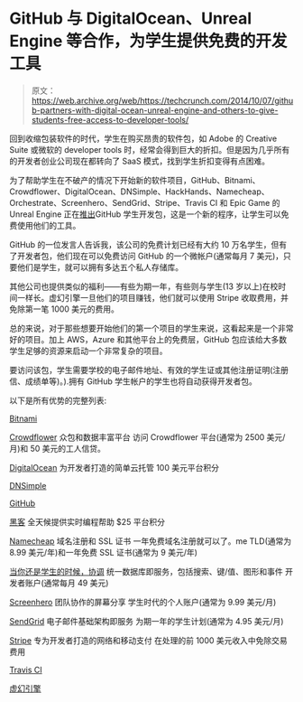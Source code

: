 # GitHub 与 DigitalOcean、Unreal Engine 等合作，为学生提供免费的开发工具

> 原文：<https://web.archive.org/web/https://techcrunch.com/2014/10/07/github-partners-with-digital-ocean-unreal-engine-and-others-to-give-students-free-access-to-developer-tools/>

回到收缩包装软件的时代，学生在购买昂贵的软件包，如 Adobe 的 Creative Suite 或微软的 developer tools 时，经常会得到巨大的折扣。但是因为几乎所有的开发者创业公司现在都转向了 SaaS 模式，找到学生折扣变得有点困难。

为了帮助学生在不破产的情况下开始新的软件项目，GitHub、Bitnami、Crowdflower、DigitalOcean、DNSimple、HackHands、Namecheap、Orchestrate、Screenhero、SendGrid、Stripe、Travis CI 和 Epic Game 的 Unreal Engine 正在[推出](https://web.archive.org/web/20230326030007/https://github.com/blog/1900-the-best-developer-tools-now-free-for-students)GitHub 学生开发包，这是一个新的程序，让学生可以免费使用他们的工具。

GitHub 的一位发言人告诉我，该公司的免费计划已经有大约 10 万名学生，但有了开发者包，他们现在可以免费访问 GitHub 的一个微帐户(通常每月 7 美元)，只要他们是学生，就可以拥有多达五个私人存储库。

其他公司也提供类似的福利——有些为期一年，有些则与学生(13 岁以上)在校时间一样长。虚幻引擎一旦他们的项目赚钱，他们就可以使用 Stripe 收取费用，并免除第一笔 1000 美元的费用。

总的来说，对于那些想要开始他们的第一个项目的学生来说，这看起来是一个非常好的项目。加上 AWS，Azure 和其他平台上的免费层，GitHub 包应该给大多数学生足够的资源来启动一个非常复杂的项目。

要访问该包，学生需要学校的电子邮件地址、有效的学生证或其他注册证明(注册信、成绩单等)。).拥有 GitHub 学生帐户的学生也将自动获得开发者包。

以下是所有优势的完整列表:

[Bitnami](https://web.archive.org/web/20230326030007/http://bitnami.com/)

[Crowdflower](https://web.archive.org/web/20230326030007/http://crowdflower.com/)
众包和数据丰富平台
访问 Crowdflower 平台(通常为 2500 美元/月)和 50 美元的工人信贷。

[DigitalOcean](https://web.archive.org/web/20230326030007/http://digitalocean.com/)
为开发者打造的简单云托管
100 美元平台积分

[DNSimple](https://web.archive.org/web/20230326030007/http://dnsimple.com/)

[GitHub](https://web.archive.org/web/20230326030007/http://github.com/)

[黑客](https://web.archive.org/web/20230326030007/http://hackhands.com/)
全天候提供实时编程帮助
$25 平台积分

[Namecheap](https://web.archive.org/web/20230326030007/http://namecheap.com/)
域名注册和 SSL 证书
一年免费域名注册就可以了。me TLD(通常为 8.99 美元/年)和一年免费 SSL 证书(通常为 9 美元/年)

[当你还是学生的时候，协调](https://web.archive.org/web/20230326030007/http://orchestrate.io/)
统一数据库即服务，包括搜索、键/值、图形和事件
开发者账户(通常每月 49 美元)

[Screenhero](https://web.archive.org/web/20230326030007/http://screenhero.com/)
团队协作的屏幕分享
学生时代的个人账户(通常为 9.99 美元/月)

[SendGrid](https://web.archive.org/web/20230326030007/http://sendgrid.com/)
电子邮件基础架构即服务
为期一年的学生计划(通常为 4.95 美元/月)

[Stripe](https://web.archive.org/web/20230326030007/http://stripe.com/)
专为开发者打造的网络和移动支付
在处理的前 1000 美元收入中免除交易费用

[Travis CI](https://web.archive.org/web/20230326030007/http://travis-ci.com/)

[虚幻引擎](https://web.archive.org/web/20230326030007/http://unrealengine.com/)